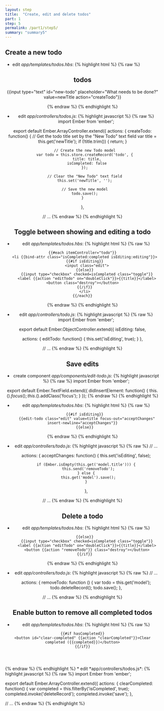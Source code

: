 ```yaml
---
layout: step
title:  "Create, edit and delete todos"
part: 1
step: 5
permalink: /part1/step5/
summary: "summary5"
---
```


## Create a new todo
* edit *app/templates/todos.hbs*:
{% highlight html %}
{% raw %}
<section id="todoapp">
  <header id="header">
    <h1>todos</h1>
    {{input type="text" id="new-todo" placeholder="What needs to be done?" value=newTitle action="createTodo"}}

<!-- ... -->
{% endraw %}
{% endhighlight %}
* edit *app/controllers/todos.js*:
{% highlight javascript %}
{% raw %}
import Ember from 'ember';

export default Ember.ArrayController.extend({
  actions: {
    createTodo: function() {
      // Get the todo title set by the "New Todo" text field
      var title = this.get('newTitle');
      if (!title.trim()) { return; }

      // Create the new Todo model
      var todo = this.store.createRecord('todo', {
        title: title,
        isCompleted: false
      });

      // Clear the "New Todo" text field
      this.set('newTitle', '');

      // Save the new model
      todo.save();
    }
  },

// ...
{% endraw %}
{% endhighlight %}

## Toggle between showing and editing a todo
* edit *app/templates/todos.hbs*:
{% highlight html %}
{% raw %}
<!-- ... -->

    {{#each itemController="todo"}}
      <li {{bind-attr class="isCompleted:completed isEditing:editing"}}>
      {{#if isEditing}}
        <input class="edit">
      {{else}}
        {{input type="checkbox" checked=isCompleted class="toggle"}}
        <label {{action "editTodo" on="doubleClick"}}>{{title}}</label><button class="destroy"></button>
      {{/if}}
      </li>
    {{/each}}

<!-- ... -->
{% endraw %}
{% endhighlight %}


* edit *app/controllers/todo.js*:
{% highlight javascript %}
{% raw %}
import Ember from 'ember';

export default Ember.ObjectController.extend({
  isEditing: false,

  actions: {
    editTodo: function() {
      this.set('isEditing', true);
    } 
  },

// ...
{% endraw %}
{% endhighlight %}

## Save edits
* create component *app/components/edit-todo.js*:
{% highlight javascript %}
{% raw %}
import Ember from 'ember';

export default Ember.TextField.extend({
  didInsertElement: function() {
    this.$().focus();
    this.$().addClass('focus');
  }
});
{% endraw %}
{% endhighlight %}
* edit *app/templates/todos.hbs*:
{% highlight html %}
{% raw %}
<!-- ... -->

      {{#if isEditing}}
        {{edit-todo class="edit" value=title focus-out="acceptChanges" insert-newline="acceptChanges"}}
      {{else}}

<!-- ... -->
{% endraw %}
{% endhighlight %}
* edit *app/controllers/todo.js*:
{% highlight javascript %}
{% raw %}
// ...

  actions: {
    acceptChanges: function() {
      this.set('isEditing', false);

      if (Ember.isEmpty(this.get('model.title'))) {
        this.send('removeTodo');
      } else {
        this.get('model').save();
      }
    },

// ...
{% endraw %}
{% endhighlight %}

## Delete a todo
* edit *app/templates/todos.hbs*:
{% highlight html %}
{% raw %}
<!-- ... -->

      {{else}}
        {{input type="checkbox" checked=isCompleted class="toggle"}}
        <label {{action "editTodo" on="doubleClick"}}>{{title}}</label>
        <button {{action "removeTodo"}} class="destroy"></button>
      {{/if}}

<!-- ... -->
{% endraw %}
{% endhighlight %}
* edit *app/controllers/todo.js*:
{% highlight javascript %}
{% raw %}
// ...

  actions: {
   removeTodo: function () {
      var todo = this.get('model');
      todo.deleteRecord();
      todo.save();
    },

// ...
{% endraw %}
{% endhighlight %}

## Enable button to remove all completed todos
* edit *app/templates/todos.hbs*:
{% highlight html %}
{% raw %}
<!-- ... -->

    {{#if hasCompleted}}
    <button id="clear-completed" {{action "clearCompleted"}}>Clear completed ({{completed}})</button>
    {{/if}}
  </footer>
</section>
{% endraw %}
{% endhighlight %}
* edit *app/controllers/todos.js*:
{% highlight javascript %}
{% raw %}
import Ember from 'ember';

export default Ember.ArrayController.extend({
  actions: {
    clearCompleted: function() {
      var completed = this.filterBy('isCompleted', true);
      completed.invoke('deleteRecord');
      completed.invoke('save');
    },

// ...
{% endraw %}
{% endhighlight %}
